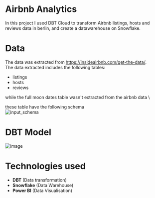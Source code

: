 # Airbnb Analytics
In this project I used DBT Cloud to transform Airbnb listings, hosts and reviews data in berlin, and create a datawarehouse on Snowflake. 

# Data
The data was extracted from https://insideairbnb.com/get-the-data/. \
The data extracted includes the following tables:
- listings
- hosts
- reviews
  
while the full moon dates table wasn't extracted from the airbnb data \

these table have the following schema\
![input_schema](https://github.com/AliMamdouhSalem/SnowFlakeDBT/assets/74428524/ba19b5a4-7730-4aa9-937e-28087bd43bef)

# DBT Model
![image](https://github.com/AliMamdouhSalem/SnowFlakeDBT/assets/74428524/f82bd547-b385-44e4-af88-7a5cd3e80722)

# Technologies used
- **DBT** (Data transformation)
- **Snowflake** (Data Warehouse)
- **Power BI** (Data Visualisation)
